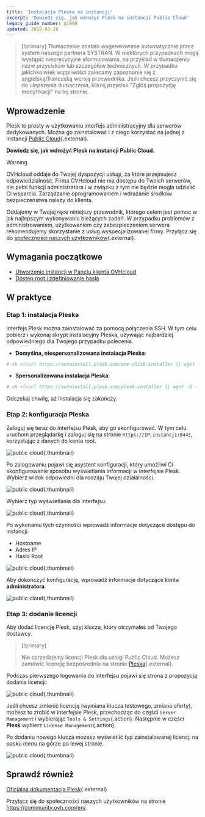 ```yaml
---
title: 'Instalacja Pleska na instancji'
excerpt: 'Dowiedz się, jak wdrożyć Plesk na instancji Public Cloud'
legacy_guide_number: g1998
updated: 2018-03-26
---
```


> [!primary]
> Tłumaczenie zostało wygenerowane automatycznie przez system naszego partnera SYSTRAN. W niektórych przypadkach mogą wystąpić nieprecyzyjne sformułowania, na przykład w tłumaczeniu nazw przycisków lub szczegółów technicznych. W przypadku jakichkolwiek wątpliwości zalecamy zapoznanie się z angielską/francuską wersją przewodnika. Jeśli chcesz przyczynić się do ulepszenia tłumaczenia, kliknij przycisk "Zgłóś propozycję modyfikacji" na tej stronie.
>

## Wprowadzenie

Plesk to prosty w użytkowaniu interfejs administracyjny dla serwerów dedykowanych.  Można go zainstalować i z niego korzystać na jednej z instancji [Public Cloud](https://www.ovhcloud.com/pl/public-cloud/){.external}.

**Dowiedz się, jak wdrożyć Plesk na instancji Public Cloud.** 

> [!warning]
> 
> OVHcloud oddaje do Twojej dyspozycji usługi, za które przejmujesz odpowiedzialność. Firma OVHcloud nie ma dostępu do Twoich serwerów, nie pełni funkcji administratora i w związku z tym nie będzie mogła udzielić Ci wsparcia. Zarządzanie oprogramowaniem i wdrażanie środków bezpieczeństwa należy do klienta.
>
> Oddajemy w Twojej ręce niniejszy przewodnik, którego celem jest pomoc w jak najlepszym wykonywaniu bieżących zadań. W przypadku problemów z administrowaniem, użytkowaniem czy zabezpieczeniem serwera rekomendujemy skorzystanie z usług wyspecjalizowanej firmy. Przyłącz się do [społeczności naszych użytkowników](https://community.ovh.com/en/){.external}.
>

## Wymagania początkowe

- [Utworzenie instancji w Panelu klienta OVHcloud](/pages/platform/public-cloud/public-cloud-first-steps#krok-3-tworzenie-instancji)
- [Dostęp root i zdefiniowanie hasła](/pages/public_cloud/compute/become_root_and_change_password)

## W praktyce

### Etap 1: instalacja Pleska

Interfejs Plesk można zainstalować za pomocą połączenia SSH. W tym celu pobierz i wykonaj skrypt instalacyjny Pleska, używając najbardziej odpowiedniego dla Twojego przypadku polecenia.

- **Domyślna, niespersonalizowana instalacja Pleska**:

```bash
# sh <(curl https://autoinstall.plesk.com/one-click-installer || wget -O - https://autoinstall.plesk.com/one-click-installer)
```

- **Spersonalizowana instalacja Pleska**:

```bash
# sh <(curl https://autoinstall.plesk.com/plesk-installer || wget -O - https://autoinstall.plesk.com/plesk-installer)
```

Odczekaj chwilę, aż instalacja się zakończy. 

### Etap 2: konfiguracja Pleska

Zaloguj się teraz do interfejsu Plesk, aby go skonfigurować. W tym celu uruchom przeglądarkę i zaloguj się na stronie `https://IP.instancji:8443`, korzystając z danych do konta root. 

![public cloud](images/3301.png){.thumbnail}

Po zalogowaniu pojawi się asystent konfiguracji, który umożliwi Ci skonfigurowanie sposobu wyświetlania informacji w interfejsie Plesk. Wybierz widok odpowiedni dla rodzaju Twojej działalności.

![public cloud](images/3302.png){.thumbnail}

Wybierz typ wyświetlania dla interfejsu:

![public cloud](images/3303.png){.thumbnail}

Po wykonaniu tych czynności wprowadź informacje dotyczące dostępu do instancji:

- Hostname
- Adres IP
- Hasło Root

![public cloud](images/3304.png){.thumbnail}

Aby dokończyć konfigurację, wprowadź informacje dotyczące konta **administratora**.

![public cloud](images/3305.png){.thumbnail}

### Etap 3: dodanie licencji

Aby dodać licencję Plesk, użyj klucza, który otrzymałeś od Twojego dostawcy.

> [!primary]
>
> Nie sprzedajemy licencji Plesk dla usługi Public Cloud. Możesz zamówić licencję bezpośrednio na stronie [Pleska](https://www.plesk.com/){.external}.
> 

Podczas pierwszego logowania do interfejsu pojawi się strona z propozycją dodania licencji:

![public cloud](images/3306-2.png){.thumbnail}

Jeśli chcesz zmienić licencję (wymiana klucza testowego, zmiana oferty), możesz to zrobić w interfejsie Plesk, przechodząc do części `Server Management` i wybierając `Tools & Settings`{.action}.  Następnie w części **Plesk** wybierz `License Management`{.action}.

Po dodaniu nowego klucza możesz wyświetlić typ zainstalowanej licencji na pasku menu na górze po lewej stronie.

![public cloud](images/3322-2.png){.thumbnail}

## Sprawdź również

[Oficjalna dokumentacja Plesk](https://docs.plesk.com/en-US/onyx/){.external}

Przyłącz się do społeczności naszych użytkowników na stronie <https://community.ovh.com/en/>.